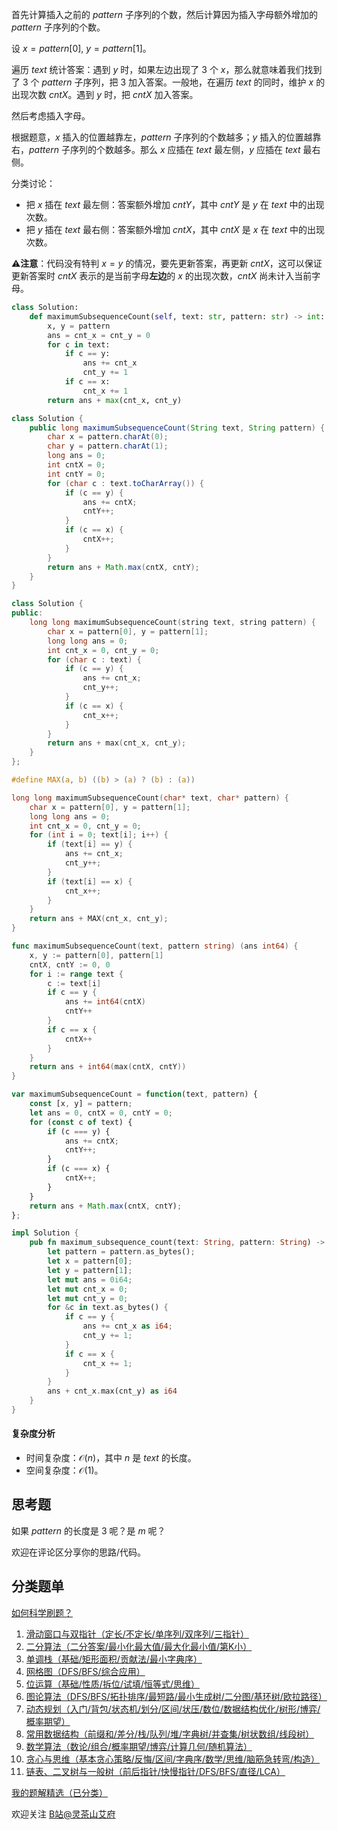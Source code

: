 首先计算插入之前的 $\textit{pattern}$ 子序列的个数，然后计算因为插入字母额外增加的 $\textit{pattern}$ 子序列的个数。

设 $x=\textit{pattern}[0],\ y=\textit{pattern}[1]$。

遍历 $\textit{text}$ 统计答案：遇到 $y$ 时，如果左边出现了 $3$ 个 $x$，那么就意味着我们找到了 $3$ 个 $\textit{pattern}$ 子序列，把 $3$ 加入答案。一般地，在遍历 $\textit{text}$ 的同时，维护 $x$ 的出现次数 $\textit{cntX}$。遇到 $y$ 时，把 $\textit{cntX}$ 加入答案。

然后考虑插入字母。

根据题意，$x$ 插入的位置越靠左，$\textit{pattern}$ 子序列的个数越多；$y$ 插入的位置越靠右，$\textit{pattern}$ 子序列的个数越多。那么 $x$ 应插在 $\textit{text}$ 最左侧，$y$ 应插在 $\textit{text}$ 最右侧。

分类讨论：

- 把 $x$ 插在 $\textit{text}$ 最左侧：答案额外增加 $\textit{cntY}$，其中 $\textit{cntY}$ 是 $y$ 在 $\textit{text}$ 中的出现次数。
- 把 $y$ 插在 $\textit{text}$ 最右侧：答案额外增加 $\textit{cntX}$，其中 $\textit{cntX}$ 是 $x$ 在 $\textit{text}$ 中的出现次数。

⚠**注意**：代码没有特判 $x=y$ 的情况，要先更新答案，再更新 $\textit{cntX}$，这可以保证更新答案时 $\textit{cntX}$ 表示的是当前字母**左边**的 $\textit{x}$ 的出现次数，$\textit{cntX}$ 尚未计入当前字母。

```py [sol-Python3]
class Solution:
    def maximumSubsequenceCount(self, text: str, pattern: str) -> int:
        x, y = pattern
        ans = cnt_x = cnt_y = 0
        for c in text:
            if c == y:
                ans += cnt_x
                cnt_y += 1
            if c == x:
                cnt_x += 1
        return ans + max(cnt_x, cnt_y)
```

```java [sol-Java]
class Solution {
    public long maximumSubsequenceCount(String text, String pattern) {
        char x = pattern.charAt(0);
        char y = pattern.charAt(1);
        long ans = 0;
        int cntX = 0;
        int cntY = 0;
        for (char c : text.toCharArray()) {
            if (c == y) {
                ans += cntX;
                cntY++;
            }
            if (c == x) {
                cntX++;
            }
        }
        return ans + Math.max(cntX, cntY);
    }
}
```

```cpp [sol-C++]
class Solution {
public:
    long long maximumSubsequenceCount(string text, string pattern) {
        char x = pattern[0], y = pattern[1];
        long long ans = 0;
        int cnt_x = 0, cnt_y = 0;
        for (char c : text) {
            if (c == y) {
                ans += cnt_x;
                cnt_y++;
            }
            if (c == x) {
                cnt_x++;
            }
        }
        return ans + max(cnt_x, cnt_y);
    }
};
```

```c [sol-C]
#define MAX(a, b) ((b) > (a) ? (b) : (a))

long long maximumSubsequenceCount(char* text, char* pattern) {
    char x = pattern[0], y = pattern[1];
    long long ans = 0;
    int cnt_x = 0, cnt_y = 0;
    for (int i = 0; text[i]; i++) {
        if (text[i] == y) {
            ans += cnt_x;
            cnt_y++;
        }
        if (text[i] == x) {
            cnt_x++;
        }
    }
    return ans + MAX(cnt_x, cnt_y);
}
```

```go [sol-Go]
func maximumSubsequenceCount(text, pattern string) (ans int64) {
    x, y := pattern[0], pattern[1]
    cntX, cntY := 0, 0
    for i := range text {
        c := text[i]
        if c == y {
            ans += int64(cntX)
            cntY++
        }
        if c == x {
            cntX++
        }
    }
    return ans + int64(max(cntX, cntY))
}
```

```js [sol-JavaScript]
var maximumSubsequenceCount = function(text, pattern) {
    const [x, y] = pattern;
    let ans = 0, cntX = 0, cntY = 0;
    for (const c of text) {
        if (c === y) {
            ans += cntX;
            cntY++;
        }
        if (c === x) {
            cntX++;
        }
    }
    return ans + Math.max(cntX, cntY);
};
```

```rust [sol-Rust]
impl Solution {
    pub fn maximum_subsequence_count(text: String, pattern: String) -> i64 {
        let pattern = pattern.as_bytes();
        let x = pattern[0];
        let y = pattern[1];
        let mut ans = 0i64;
        let mut cnt_x = 0;
        let mut cnt_y = 0;
        for &c in text.as_bytes() {
            if c == y {
                ans += cnt_x as i64;
                cnt_y += 1;
            }
            if c == x {
                cnt_x += 1;
            }
        }
        ans + cnt_x.max(cnt_y) as i64
    }
}
```

#### 复杂度分析

- 时间复杂度：$\mathcal{O}(n)$，其中 $n$ 是 $\textit{text}$ 的长度。
- 空间复杂度：$\mathcal{O}(1)$。

## 思考题

如果 $\textit{pattern}$ 的长度是 $3$ 呢？是 $m$ 呢？

欢迎在评论区分享你的思路/代码。

## 分类题单

[如何科学刷题？](https://leetcode.cn/circle/discuss/RvFUtj/)

1. [滑动窗口与双指针（定长/不定长/单序列/双序列/三指针）](https://leetcode.cn/circle/discuss/0viNMK/)
2. [二分算法（二分答案/最小化最大值/最大化最小值/第K小）](https://leetcode.cn/circle/discuss/SqopEo/)
3. [单调栈（基础/矩形面积/贡献法/最小字典序）](https://leetcode.cn/circle/discuss/9oZFK9/)
4. [网格图（DFS/BFS/综合应用）](https://leetcode.cn/circle/discuss/YiXPXW/)
5. [位运算（基础/性质/拆位/试填/恒等式/思维）](https://leetcode.cn/circle/discuss/dHn9Vk/)
6. [图论算法（DFS/BFS/拓扑排序/最短路/最小生成树/二分图/基环树/欧拉路径）](https://leetcode.cn/circle/discuss/01LUak/)
7. [动态规划（入门/背包/状态机/划分/区间/状压/数位/数据结构优化/树形/博弈/概率期望）](https://leetcode.cn/circle/discuss/tXLS3i/)
8. [常用数据结构（前缀和/差分/栈/队列/堆/字典树/并查集/树状数组/线段树）](https://leetcode.cn/circle/discuss/mOr1u6/)
9. [数学算法（数论/组合/概率期望/博弈/计算几何/随机算法）](https://leetcode.cn/circle/discuss/IYT3ss/)
10. [贪心与思维（基本贪心策略/反悔/区间/字典序/数学/思维/脑筋急转弯/构造）](https://leetcode.cn/circle/discuss/g6KTKL/)
11. [链表、二叉树与一般树（前后指针/快慢指针/DFS/BFS/直径/LCA）](https://leetcode.cn/circle/discuss/K0n2gO/)

[我的题解精选（已分类）](https://github.com/EndlessCheng/codeforces-go/blob/master/leetcode/SOLUTIONS.md)

欢迎关注 [B站@灵茶山艾府](https://space.bilibili.com/206214)
